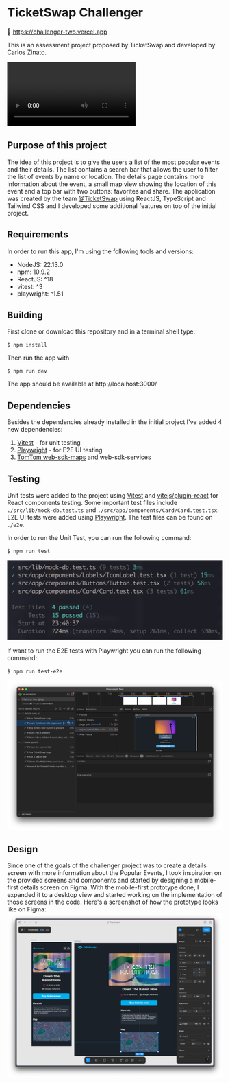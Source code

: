 # TicketSwap Challenger

🔗 https://challenger-two.vercel.app

This is an assessment project proposed by TicketSwap and developed by Carlos Zinato.

![Demo](./docs/demo.mp4)

## Purpose of this project

The idea of this project is to give the users a list of the most popular events and their details. The list contains a search bar that allows the user to filter the list of events by name or location. The details page contains more information about the event, a small map view showing the location of this event and a top bar with two buttons: favorites and share.
The application was created by the team [@TicketSwap](https://github.com/TicketSwap) using ReactJS, TypeScript and Tailwind CSS and I developed some additional features on top of the initial project.

## Requirements

In order to run this app, I'm using the following tools and versions:

- NodeJS: 22.13.0
- npm: 10.9.2
- ReactJS: ^18
- vitest: ^3
- playwright: ^1.51

## Building

First clone or download this repository and in a terminal shell type:

```
$ npm install
```

Then run the app with

```
$ npm run dev
```

The app should be available at http://localhost:3000/

## Dependencies

Besides the dependencies already installed in the initial project I've added 4 new dependencies:

1. [Vitest](https://vitest.dev/) - for unit testing
2. [Playwright](https://playwright.dev/) - for E2E UI testing
3. [TomTom web-sdk-maps](https://developer.tomtom.com/maps-sdk-web-js/overview/product-information/introduction) and web-sdk-services

## Testing

Unit tests were added to the project using [Vitest](https://vitest.dev/) and [vitejs/plugin-react](https://www.npmjs.com/package/@vitejs/plugin-react) for React components testing. Some important test files include `./src/lib/mock-db.test.ts` and `./src/app/components/Card/Card.test.tsx`.
E2E UI tests were added using [Playwright](https://playwright.dev/). The test files can be found on `./e2e`.

In order to run the Unit Test, you can run the following command:

```
$ npm run test
```

![Results](./docs/vitest_results.png)

If want to run the E2E tests with Playwright you can run the following command:

```
$ npm run test-e2e
```

![Results](./docs/playwright_results.png)

## Design

Since one of the goals of the challenger project was to create a details screen with more information about the Popular Events, I took inspiration on the provided screens and components and started by designing a mobile-first details screen on Figma. With the mobile-first prototype done, I expanded it to a desktop view and started working on the implementation of those screens in the code. Here's a screenshot of how the prototype looks like on Figma:  
![Results](./docs/figma_demo.png)
